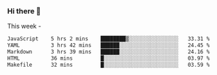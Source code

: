 ### Hi there 👋

This week - 
<!--START_SECTION:waka-->

```txt
JavaScript    5 hrs 2 mins    ████████▒░░░░░░░░░░░░░░░░   33.31 %
YAML          3 hrs 42 mins   ██████░░░░░░░░░░░░░░░░░░░   24.45 %
Markdown      3 hrs 39 mins   ██████░░░░░░░░░░░░░░░░░░░   24.16 %
HTML          36 mins         █░░░░░░░░░░░░░░░░░░░░░░░░   03.97 %
Makefile      32 mins         █░░░░░░░░░░░░░░░░░░░░░░░░   03.59 %
```

<!--END_SECTION:waka-->
<!--
**Boombag0607/Boombag0607** is a ✨ _special_ ✨ repository because its `README.md` (this file) appears on your GitHub profile.

Here are some ideas to get you started:

- 🔭 I’m currently working on ...
- 🌱 I’m currently learning ...
- 👯 I’m looking to collaborate on ...
- 🤔 I’m looking for help with ...
- 💬 Ask me about ...
- 📫 How to reach me: ...
- 😄 Pronouns: ...
- ⚡ Fun fact: ...
-->
